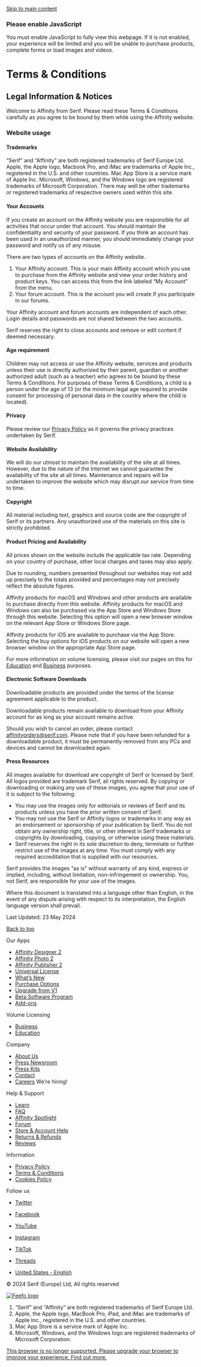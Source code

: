 [Skip to main content](#content)

### Please enable JavaScript

You must enable JavaScript to fully view this webpage. If it is not enabled, your experience will be limited and you will be unable to purchase products, complete forms or load images and videos.

Terms & Conditions
==================

Legal Information & Notices
---------------------------

Welcome to Affinity from Serif. Please read these Terms & Conditions carefully as you agree to be bound by them while using the Affinity website.

### Website usage

#### Trademarks

“Serif” and “Affinity” are both registered trademarks of Serif Europe Ltd. Apple, the Apple logo, Macbook Pro, and iMac are trademarks of Apple Inc., registered in the U.S. and other countries. Mac App Store is a service mark of Apple Inc. Microsoft, Windows, and the Windows logo are registered trademarks of Microsoft Corporation. There may well be other trademarks or registered trademarks of respective owners used within this site.

#### Your Accounts

If you create an account on the Affinity website you are responsible for all activities that occur under that account. You should maintain the confidentiality and security of your password. If you think an account has been used in an unauthorized manner, you should immediately change your password and notify us of any misuse.

There are two types of accounts on the Affinity website.

1. Your Affinity account. This is your main Affinity account which you use to purchase from the Affinity website and view your order history and product keys. You can access this from the link labeled “My Account” from the menu.
2. Your forum account. This is the account you will create if you participate in our forums.

Your Affinity account and forum accounts are independent of each other. Login details and passwords are not shared between the two accounts.

Serif reserves the right to close accounts and remove or edit content if deemed necessary.

#### Age requirement

Children may not access or use the Affinity website, services and products unless their use is directly authorized by their parent, guardian or another authorized adult (such as a teacher) who agrees to be bound by these Terms & Conditions. For purposes of these Terms & Conditions, a child is a person under the age of 13 (or the minimum legal age required to provide consent for processing of personal data in the country where the child is located).

#### Privacy

Please review our [Privacy Policy](https://affinity.serif.com/en-us/privacy/) as it governs the privacy practices undertaken by Serif.

#### Website Availability

We will do our utmost to maintain the availability of the site at all times. However, due to the nature of the Internet we cannot guarantee the availability of the site at all times. Maintenance and repairs will be undertaken to improve the website which may disrupt our service from time to time.

#### Copyright

All material including text, graphics and source code are the copyright of Serif or its partners. Any unauthorized use of the materials on this site is strictly prohibited.

#### Product Pricing and Availability

All prices shown on the website include the applicable tax rate. Depending on your country of purchase, other local charges and taxes may also apply.

Due to rounding, numbers presented throughout our websites may not add up precisely to the totals provided and percentages may not precisely reflect the absolute figures.

Affinity products for macOS and Windows and other products are available to purchase directly from this website. Affinity products for macOS and Windows can also be purchased via the App Store and Windows Store through this website. Selecting this option will open a new browser window on the relevant App Store or Windows Store page.

Affinity products for iOS are available to purchase via the App Store. Selecting the buy options for iOS products on our website will open a new browser window on the appropriate App Store page.

For more information on volume licensing, please visit our pages on this for [Education](https://affinity.serif.com/en-us/education/) and [Business](https://affinity.serif.com/en-us/business/) purposes.

#### Electronic Software Downloads

Downloadable products are provided under the terms of the license agreement applicable to the product.

Downloadable products remain available to download from your Affinity account for as long as your account remains active.

Should you wish to cancel an order, please contact [affinityorders@serif.com](mailto:affinityorders@serif.com). Please note that if you have been refunded for a downloadable product, it must be permanently removed from any PCs and devices and cannot be downloaded again.

#### Press Resources

All images available for download are copyright of Serif or licensed by Serif. All logos provided are trademark Serif, all rights reserved. By copying or downloading or making any use of these images, you agree that your use of it is subject to the following:

* You may use the images only for editorials or reviews of Serif and its products unless you have the prior written consent of Serif.
* You may not use the Serif or Affinity logos or trademarks in any way as an endorsement or sponsorship of your publication by Serif. You do not obtain any ownership right, title, or other interest in Serif trademarks or copyrights by downloading, copying, or otherwise using these materials.
* Serif reserves the right in its sole discretion to deny, terminate or further restrict use of the images at any time. You must comply with any required accreditation that is supplied with our resources.

Serif provides the images “as is” without warranty of any kind, express or implied, including, without limitation, non-infringement or ownership. You, not Serif, are responsible for your use of the images.

Where this document is translated into a language other than English, in the event of any dispute arising with respect to its interpretation, the English language version shall prevail.

Last Updated: 23 May 2024

[Back to top](#top)

Our Apps

* [Affinity Designer 2](https://affinity.serif.com/en-us/designer/)
* [Affinity Photo 2](https://affinity.serif.com/en-us/photo/)
* [Affinity Publisher 2](https://affinity.serif.com/en-us/publisher/)
* [Universal License](https://affinity.serif.com/en-us/universal-licence/)
* [What’s New](https://affinity.serif.com/en-us/whats-new/)
* [Purchase Options](https://affinity.serif.com/en-us/affinity-pricing/)
* [Upgrade from V1](https://affinity.serif.com/en-us/store/upgrade-offer/)
* [Beta Software Program](https://affinity.serif.com/en-us/affinity-beta-program/)
* [Add-ons](https://affinity.serif.com/en-us/store/)

Volume Licensing

* [Business](https://affinity.serif.com/en-us/business/)
* [Education](https://affinity.serif.com/en-us/education/)

Company

* [About Us](https://affinity.serif.com/en-us/about/)
* [Press Newsroom](https://affinity.serif.com/en-us/press/)
* [Press Kits](https://affinity.serif.com/en-us/press/press-kits/)
* [Contact](https://affinity.serif.com/en-us/contact/)
* [Careers](https://affinity.serif.com/en-us/careers/) We’re hiring!

Help & Support

* [Learn](https://affinity.serif.com/en-us/learn/)
* [FAQ](https://affinity.serif.com/en-us/affinity-2-faq/)
* [Affinity Spotlight](https://affinityspotlight.com/)
* [Forum](https://forum.affinity.serif.com/)
* [Store & Account Help](https://store.serif.com/en-us/help/)
* [Returns & Refunds](https://store.serif.com/en-us/help/#returns)
* [Reviews](https://affinity.serif.com/en-us/reviews/)

Information

* [Privacy Policy](https://affinity.serif.com/en-us/privacy/)
* [Terms & Conditions](https://affinity.serif.com/en-us/terms/)
* [Cookies Policy](https://affinity.serif.com/en-us/cookies-policy/)

Follow us

* [Twitter](https://affin.co/tw)
* [Facebook](https://affin.co/fb)
* [YouTube](https://affin.co/yt)
* [Instagram](https://affin.co/insta)
* [TikTok](https://affin.co/tiktok)
* [Threads](https://affin.co/th)

*  [United States - English](https://affinity.serif.com/en-us/locale/)
    

© 2024 Serif (Europe) Ltd, All rights reserved

[![Feefo logo](https://api.feefo.com/api/logo?merchantidentifier=serif-europe-limited&template=Service-Stars-Grey)](https://www.feefo.com/reviews/serif-europe-limited)

1. “Serif” and “Affinity” are both registered trademarks of Serif Europe Ltd.
2. Apple, the Apple logo, MacBook Pro, iPad, and iMac are trademarks of Apple Inc., registered in the U.S. and other countries.
3. Mac App Store is a service mark of Apple Inc.
4. Microsoft, Windows, and the Windows logo are registered trademarks of Microsoft Corporation.

[This browser is no longer supported. Please upgrade your browser to improve your experience. Find out more.](https://browsehappy.com/)